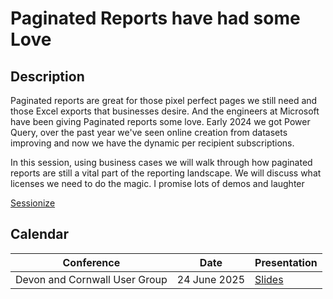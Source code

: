# Paginated Reports have had some Love

## Description

Paginated reports are great for those pixel perfect pages we still need and those Excel exports that businesses desire. And the engineers at Microsoft have been giving Paginated reports some love. Early 2024 we got Power Query, over the past year we've seen online creation from datasets improving and now we have the dynamic per recipient subscriptions.

In this session, using business cases we will walk through how paginated reports are still a vital part of the reporting landscape. We will discuss what licenses we need to do the magic. I promise lots of demos and laughter

[Sessionize](https://sessionize.com/s/lauragb/paginated-reports-have-had-some-love/134958)

## Calendar

| Conference | Date | Presentation |
| --- | --- | --- |
| Devon and Cornwall User Group | 24 June 2025 | [Slides]() |